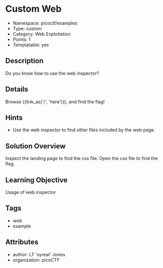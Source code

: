 # Custom Web

- Namespace: picoctf/examples
- Type: custom
- Category: Web Exploitation
- Points: 1
- Templatable: yes

## Description

Do you know how to use the web inspector?

## Details
Browse {{link_as('/', 'here')}}, and find the flag!

## Hints

- Use the web inspector to find other files included by the web page.

## Solution Overview

Inspect the landing page to find the css file. Open the css file to find the 
flag.

## Learning Objective

Usage of web inspector

## Tags

- web
- example

## Attributes

- author: LT 'syreal' Jones
- organization: picoCTF
